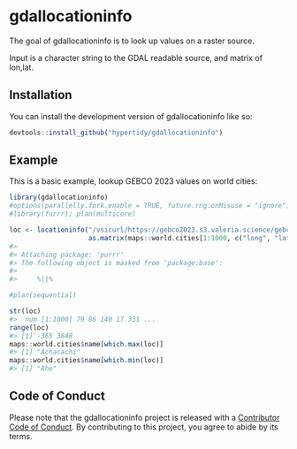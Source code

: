
<!-- README.md is generated from README.Rmd. Please edit that file -->

# gdallocationinfo

<!-- badges: start -->
<!-- badges: end -->

The goal of gdallocationinfo is to look up values on a raster source.

Input is a character string to the GDAL readable source, and matrix of
lon,lat.

## Installation

You can install the development version of gdallocationinfo like so:

``` r
devtools::install_github("hypertidy/gdallocationinfo")
```

## Example

This is a basic example, lookup GEBCO 2023 values on world cities:

``` r
library(gdallocationinfo)
#options(parallelly.fork.enable = TRUE, future.rng.onMisuse = "ignore")
#library(furrr); plan(multicore)

loc <- locationinfo("/vsicurl/https://gebco2023.s3.valeria.science/gebco_2023_land_cog.tif", 
                    as.matrix(maps::world.cities[1:1000, c("long", "lat")]))
#> 
#> Attaching package: 'purrr'
#> The following object is masked from 'package:base':
#> 
#>     %||%

#plan(sequential)

str(loc)
#>  num [1:1000] 79 86 140 17 331 ...
range(loc)
#> [1] -365 3848
maps::world.cities$name[which.max(loc)]
#> [1] "Achacachi"
maps::world.cities$name[which.min(loc)]
#> [1] "Ahe"
```

## Code of Conduct

Please note that the gdallocationinfo project is released with a
[Contributor Code of
Conduct](https://contributor-covenant.org/version/2/1/CODE_OF_CONDUCT.html).
By contributing to this project, you agree to abide by its terms.
